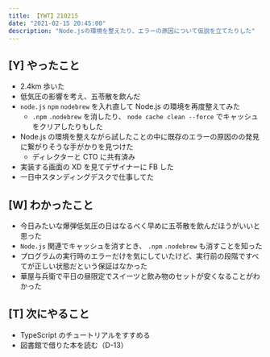 ```yaml
---
title: 【YWT】210215
date: "2021-02-15 20:45:00"
description: "Node.jsの環境を整えたり、エラーの原因について仮説を立てたりした"
---
```


## [Y] やったこと

- 2.4km 歩いた
- 低気圧の影響を考え、五苓散を飲んだ
- `node.js` `npm` `nodebrew` を入れ直して Node.js の環境を再度整えてみた
  - `.npm` `.nodebrew` を消したり、 `node cache clean --force` でキャッシュをクリアしたりもした
- Node.js の環境を整えながら試したことの中に既存のエラーの原因のの発見に繋がりそうな手がかりを見つけた
  - ディレクターと CTO に共有済み
- 実装する画面の XD を見てデザイナーに FB した
- 一日中スタンディングデスクで仕事してた

## [W] わかったこと

- 今日みたいな爆弾低気圧の日はなるべく早めに五苓散を飲んだほうがいいと思った
- `Node.js` 関連でキャッシュを消すとき、 `.npm` `.nodebrew` も消すことを知った
- プログラムの実行時のエラーだけを気にしていたけど、実行前の段階ですべてが正しい状態だという保証はなかった
- 華屋与兵衛で平日の昼限定でスイーツと飲み物のセットが安くなることがわかった

## [T] 次にやること

- TypeScript のチュートリアルをすすめる
- 図書館で借りた本を読む（D-13）
